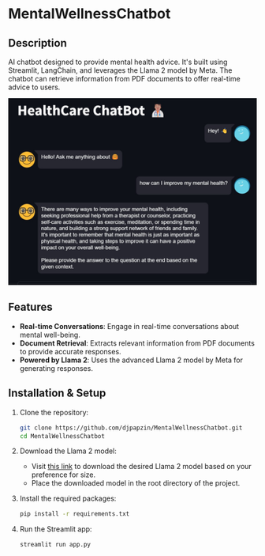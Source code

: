 # MentalWellnessChatbot

## Description
AI chatbot designed to provide mental health advice. It's built using Streamlit, LangChain, and leverages the Llama 2 model by Meta. The chatbot can retrieve information from PDF documents to offer real-time advice to users.

![App Screenshot](screenshot.jpg)

## Features
- **Real-time Conversations**: Engage in real-time conversations about mental well-being.
- **Document Retrieval**: Extracts relevant information from PDF documents to provide accurate responses.
- **Powered by Llama 2**: Uses the advanced Llama 2 model by Meta for generating responses.

## Installation & Setup
1. Clone the repository:
   ```bash
   git clone https://github.com/djpapzin/MentalWellnessChatbot.git
   cd MentalWellnessChatbot
   ```

2. Download the Llama 2 model:
   - Visit [this link](https://huggingface.co/TheBloke/Llama-2-7B-Chat-GGML/tree/main) to download the desired Llama 2 model based on your preference for size.
   - Place the downloaded model in the root directory of the project.

3. Install the required packages:
   ```bash
   pip install -r requirements.txt
   ```

4. Run the Streamlit app:
   ```bash
   streamlit run app.py
   ```
